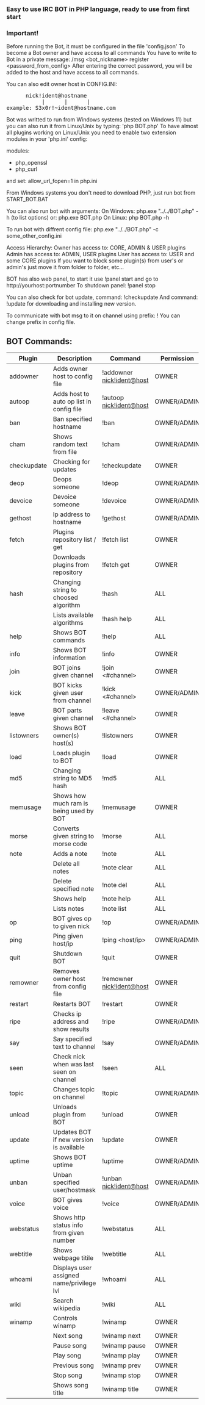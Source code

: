 ### Easy to use IRC BOT in PHP language, ready to use from first start

### Important!
Before running the Bot, it must be configured in the file 'config.json'
To become a Bot owner and have access to all commands
You have to write to Bot in a private message:
/msg <bot_nickname> register <password_from_config>
After entering the correct password, you
will be added to the host and have access to all commands.

You can also edit owner host in CONFIG.INI:

<dl>
<pre>
	  nick!ident@hostname
           |      |      |
example: S3x0r!~ident@hostname.com
</pre>
</dl>

Bot was writted to run from Windows systems (tested on Windows 11)
but you can also run it from Linux/Unix by typing: 'php BOT.php'
To have almost all plugins working on Linux/Unix you need to enable
two extension modules in your 'php.ini' config:

modules:
- php_openssl
- php_curl

and set: allow_url_fopen=1 in php.ini

From Windows systems you don't need to download PHP, just run bot from START_BOT.BAT

You can also run bot with arguments:
On Windows: php.exe "../../BOT.php" -h (to list options)
        or: php.exe BOT.php
On Linux: php BOT.php -h

To run bot with diffrent config file: php.exe "../../BOT.php" -c some_other_config.ini

Access Hierarchy:
Owner has access to: CORE, ADMIN & USER plugins
Admin has access to: ADMIN, USER plugins
User has access to: USER and some CORE plugins
If you want to block some plugin(s) from user's or admin's just move it from folder
to folder, etc...

BOT has also web panel, to start it use !panel start <port> and go to http://yourhost:portnumber
To shutdown panel: !panel stop

You can also check for bot update, command: !checkupdate
And command: !update for downloading and installing new version.

To communicate with bot msg to it on channel using prefix: !<command>
You can change prefix in config file.

## BOT Commands:

|      Plugin      | Description                               | Command                           | Permission   | OS  |
|------------------|-------------------------------------------|-----------------------------------|--------------|-----|
|    addowner      | Adds owner host to config file            | !addowner <nick!ident@host>       |  OWNER       | All |
|    autoop        | Adds host to auto op list in config file  | !autoop <nick!ident@host>         |  OWNER/ADMIN | All |
|    ban           | Ban specified hostname                    | !ban <hostname>                   |  OWNER/ADMIN | All |
|    cham          | Shows random text from file               | !cham <nick>                      |  OWNER/ADMIN | All |
|    checkupdate   | Checking for updates                      | !checkupdate                      |  OWNER       | All |
|    deop          | Deops someone                             | !deop <nick>                      |  OWNER/ADMIN | All |
|    devoice       | Devoice someone                           | !devoice <nick>                   |  OWNER/ADMIN | All |
|    gethost       | Ip address to hostname                    | !gethost <ip>                     |  OWNER/ADMIN | All |
|    fetch         | Plugins repository list / get             | !fetch list                       |  OWNER       | All |
|                  | Downloads plugins from repository         | !fetch get <plugin> <permissions> |  OWNER       | All |
|    hash          | Changing string to choosed algorithm      | !hash <algo> <string>             |  ALL         | All |
|                  | Lists available algorithms                | !hash help                        |  ALL         | All |
|    help          | Shows BOT commands                        | !help                             |  ALL         | All |
|    info          | Shows BOT information                     | !info                             |  OWNER       | All |
|    join          | BOT joins given channel                   | !join <#channel>                  |  OWNER       | All |
|    kick          | BOT kicks given user from channel         | !kick <#channel> <nick>           |  OWNER/ADMIN | All |
|    leave         | BOT parts given channel                   | !leave <#channel>                 |  OWNER       | All |
|    listowners    | Shows BOT owner(s) host(s)                | !listowners                       |  OWNER       | All |
|    load          | Loads plugin to BOT                       | !load <plugin>                    |  OWNER       | All |
|    md5           | Changing string to MD5 hash               | !md5 <string>                     |  ALL         | All |
|    memusage      | Shows how much ram is being used by BOT   | !memusage                         |  OWNER       | All |
|    morse         | Converts given string to morse code       | !morse <string>                   |  ALL         | All |
|    note          | Adds a note                               | !note                             |  ALL         | All |
|                  | Delete all notes                          | !note clear                       |  ALL         | All |
|                  | Delete specified note                     | !note del <numer>                 |  ALL         | All |
|                  | Shows help                                | !note help                        |  ALL         | All |
|                  | Lists notes                               | !note list                        |  ALL         | All |
|    op            | BOT gives op to given nick                | !op <nick>                        |  OWNER/ADMIN | All |
|    ping          | Ping given host/ip                        | !ping <host/ip>                   |  OWNER/ADMIN | WIN |
|    quit          | Shutdown BOT                              | !quit                             |  OWNER       | All |
|    remowner      | Removes owner host from config file       | !remowner <nick!ident@host>       |  OWNER       | All |
|    restart       | Restarts BOT                              | !restart                          |  OWNER       | All |
|    ripe          | Checks ip address and show results        | !ripe <ip address>                |  OWNER/ADMIN | All |
|    say           | Say specified text to channel             | !say <text>                       |  OWNER/ADMIN | All |
|    seen          | Check nick when was last seen on channel  | !seen <nickname>                  |  ALL         | All |
|    topic         | Changes topic on channel                  | !topic <string>                   |  OWNER/ADMIN | All |
|    unload        | Unloads plugin from BOT                   | !unload <plugin>                  |  OWNER       | All |
|    update        | Updates BOT if new version is available   | !update                           |  OWNER       | All |
|    uptime        | Shows BOT uptime                          | !uptime                           |  OWNER/ADMIN | All |
|    unban         | Unban specified user/hostmask             | !unban <nick!ident@host>          |  OWNER/ADMIN | All |
|    voice         | BOT gives voice                           | !voice <nick>                     |  OWNER/ADMIN | All |
|    webstatus     | Shows http status info from given number  | !webstatus <code>                 |  ALL         | All |
|    webtitle      | Shows webpage titile                      | !webtitle <web address>           |  ALL         | All |
|    whoami        | Displays user assigned name/privilege lvl | !whoami                           |  ALL         | All |
|    wiki          | Search wikipedia                          | !wiki <lang> <string>             |  ALL         | All |
|    winamp        | Controls winamp                           | !winamp                           |  OWNER       | WIN |
|                  | Next song                                 | !winamp next                      |  OWNER       | WIN |
|                  | Pause song                                | !winamp pause                     |  OWNER       | WIN |
|                  | Play song                                 | !winamp play                      |  OWNER       | WIN |
|                  | Previous song                             | !winamp prev                      |  OWNER       | WIN |
|                  | Stop song                                 | !winamp stop                      |  OWNER       | WIN |
|                  | Shows song title                          | !winamp title                     |  OWNER       | WIN |